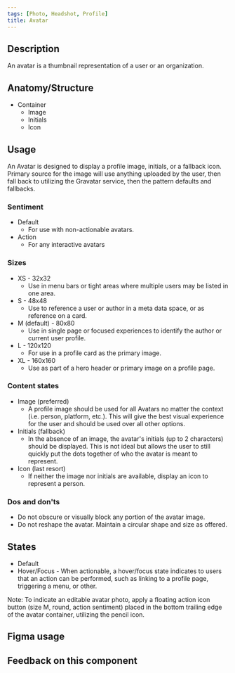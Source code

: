 ```yaml
---
tags: [Photo, Headshot, Profile]
title: Avatar
---
```


## Description

An avatar is a thumbnail representation of a user or an organization.

## Anatomy/Structure

- Container
  - Image
  - Initials
  - Icon

## Usage

An Avatar is designed to display a profile image, initials, or a fallback icon. Primary source for the image will use anything uploaded by the user, then fall back to utilizing the Gravatar service, then the pattern defaults and fallbacks.

### Sentiment

- Default
  - For use with non-actionable avatars.
- Action
  - For any interactive avatars

### Sizes

- XS - 32x32
  - Use in menu bars or tight areas where multiple users may be listed in one area.
- S - 48x48
  - Use to reference a user or author in a meta data space, or as reference on a card.
- M (default) - 80x80
  - Use in single page or focused experiences to identify the author or current user profile.
- L - 120x120
  - For use in a profile card as the primary image.
- XL - 160x160
  - Use as part of a hero header or primary image on a profile page.

### Content states

- Image (preferred)
  - A profile image should be used for all Avatars no matter the context (i.e. person, platform, etc.). This will give the best visual experience for the user and should be used over all other options.
- Initials (fallback)
  - In the absence of an image, the avatar's initials (up to 2 characters) should be displayed. This is not ideal but allows the user to still quickly put the dots together of who the avatar is meant to represent.
- Icon (last resort)
  - If neither the image nor initials are available, display an icon to represent a person.

### Dos and don'ts

- Do not obscure or visually block any portion of the avatar image.
- Do not reshape the avatar. Maintain a circular shape and size as offered.

## States

- Default
- Hover/Focus - When actionable, a hover/focus state indicates to users that an action can be performed, such as linking to a profile page, triggering a menu, or other.

Note: To indicate an editable avatar photo, apply a floating action icon button (size M, round, action sentiment) placed in the bottom trailing edge of the avatar container, utilizing the pencil icon.

## Figma usage

## Feedback on this component
